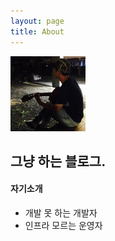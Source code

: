 ```yaml
---
layout: page
title: About
---
```

<img src="img/me.jpg" height="120" width="120">

## 그냥 하는 블로그.

#### 자기소개
* 개발 못 하는 개발자
* 인프라 모르는 운영자
